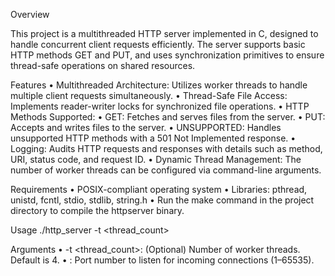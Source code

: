 Overview

This project is a multithreaded HTTP server implemented in C, designed to handle concurrent client requests efficiently. The server supports basic HTTP methods GET and PUT, and uses synchronization primitives to ensure thread-safe operations on shared resources.

Features
	•	Multithreaded Architecture: Utilizes worker threads to handle multiple client requests simultaneously.
	•	Thread-Safe File Access: Implements reader-writer locks for synchronized file operations.
	•	HTTP Methods Supported:
	•	GET: Fetches and serves files from the server.
	•	PUT: Accepts and writes files to the server.
	•	UNSUPPORTED: Handles unsupported HTTP methods with a 501 Not Implemented response.
	•	Logging: Audits HTTP requests and responses with details such as method, URI, status code, and request ID.
	•	Dynamic Thread Management: The number of worker threads can be configured via command-line arguments.

 Requirements
  • POSIX-compliant operating system
  • Libraries: pthread, unistd, fcntl, stdio, stdlib, string.h
  • Run the make command in the project directory to compile the httpserver binary.

 Usage
  ./http_server -t <thread_count> <port>
  
  Arguments
	 •	-t <thread_count>: (Optional) Number of worker threads. Default is 4.
	 •	<port>: Port number to listen for incoming connections (1–65535).
